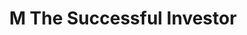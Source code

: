 ---
title: "M The Successful Investor"
url: /north-york/m-the-successful-investor/
shop: Allgemein
---